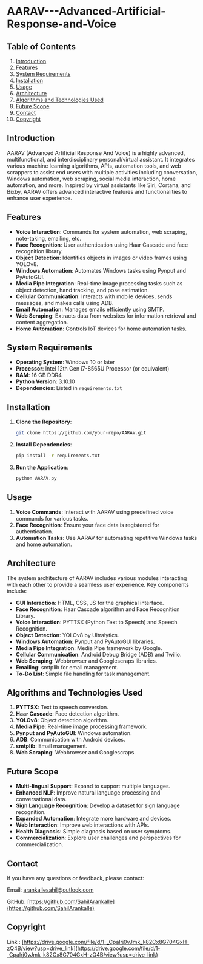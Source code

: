 # AARAV---Advanced-Artificial-Response-and-Voice


## Table of Contents
1. [Introduction](#introduction)
2. [Features](#features)
3. [System Requirements](#system-requirements)
4. [Installation](#installation)
5. [Usage](#usage)
6. [Architecture](#architecture)
7. [Algorithms and Technologies Used](#algorithms-and-technologies-used)
8. [Future Scope](#future-scope)
9. [Contact](#contact)
10. [Copyright](#copyright)

## Introduction
AARAV (Advanced Artificial Response And Voice) is a highly advanced, multifunctional, and interdisciplinary personal/virtual assistant. It integrates various machine learning algorithms, APIs, automation tools, and web scrappers to assist end users with multiple activities including conversation, Windows automation, web scraping, social media interaction, home automation, and more. Inspired by virtual assistants like Siri, Cortana, and Bixby, AARAV offers advanced interactive features and functionalities to enhance user experience.

## Features
- **Voice Interaction**: Commands for system automation, web scraping, note-taking, emailing, etc.
- **Face Recognition**: User authentication using Haar Cascade and face recognition library.
- **Object Detection**: Identifies objects in images or video frames using YOLOv8.
- **Windows Automation**: Automates Windows tasks using Pynput and PyAutoGUI.
- **Media Pipe Integration**: Real-time image processing tasks such as object detection, hand tracking, and pose estimation.
- **Cellular Communication**: Interacts with mobile devices, sends messages, and makes calls using ADB.
- **Email Automation**: Manages emails efficiently using SMTP.
- **Web Scraping**: Extracts data from websites for information retrieval and content aggregation.
- **Home Automation**: Controls IoT devices for home automation tasks.

## System Requirements
- **Operating System**: Windows 10 or later
- **Processor**: Intel 12th Gen i7-8565U Processor (or equivalent)
- **RAM**: 16 GB DDR4
- **Python Version**: 3.10.10
- **Dependencies**: Listed in `requirements.txt`

## Installation
1. **Clone the Repository**:
    ```bash
    git clone https://github.com/your-repo/AARAV.git
    ```

2. **Install Dependencies**:
    ```bash
    pip install -r requirements.txt
    ```

3. **Run the Application**:
    ```bash
    python AARAV.py
    ```

## Usage
1. **Voice Commands**: Interact with AARAV using predefined voice commands for various tasks.
2. **Face Recognition**: Ensure your face data is registered for authentication.
3. **Automation Tasks**: Use AARAV for automating repetitive Windows tasks and home automation.

## Architecture
The system architecture of AARAV includes various modules interacting with each other to provide a seamless user experience. Key components include:
- **GUI Interaction**: HTML, CSS, JS for the graphical interface.
- **Face Recognition**: Haar Cascade algorithm and Face Recognition Library.
- **Voice Interaction**: PYTTSX (Python Text to Speech) and Speech Recognition.
- **Object Detection**: YOLOv8 by Ultralytics.
- **Windows Automation**: Pynput and PyAutoGUI libraries.
- **Media Pipe Integration**: Media Pipe framework by Google.
- **Cellular Communication**: Android Debug Bridge (ADB) and Twilio.
- **Web Scraping**: Webbrowser and Googlescraps libraries.
- **Emailing**: smtplib for email management.
- **To-Do List**: Simple file handling for task management.

## Algorithms and Technologies Used
1. **PYTTSX**: Text to speech conversion.
2. **Haar Cascade**: Face detection algorithm.
3. **YOLOv8**: Object detection algorithm.
4. **Media Pipe**: Real-time image processing framework.
5. **Pynput and PyAutoGUI**: Windows automation.
6. **ADB**: Communication with Android devices.
7. **smtplib**: Email management.
8. **Web Scraping**: Webbrowser and Googlescraps.

## Future Scope
- **Multi-lingual Support**: Expand to support multiple languages.
- **Enhanced NLP**: Improve natural language processing and conversational data.
- **Sign Language Recognition**: Develop a dataset for sign language recognition.
- **Expanded Automation**: Integrate more hardware and devices.
- **Web Interaction**: Improve web interactions with APIs.
- **Health Diagnosis**: Simple diagnosis based on user symptoms.
- **Commercialization**: Explore user challenges and perspectives for commercialization.

## Contact
If you have any questions or feedback, please contact:

Email: [arankallesahil@outlook.com](mailto:arankallesahil@outlook.com)

GitHub: [https://github.com/SahilArankalle](https://github.com/SahilArankalle)

## Copyright

Link : [https://drive.google.com/file/d/1-_Cpalrj0vJmk_k82Cx8G704GxH-zQ4B/view?usp=drive_link](https://drive.google.com/file/d/1-_Cpalrj0vJmk_k82Cx8G704GxH-zQ4B/view?usp=drive_link)

